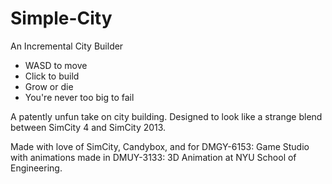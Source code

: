 # Simple-City
An Incremental City Builder

- WASD to move
- Click to build
- Grow or die
- You're never too big to fail

A patently unfun take on city building. Designed to look like a strange blend between SimCity 4 and SimCity 2013.

Made with love of SimCity, Candybox, and for DMGY-6153: Game Studio with animations made in DMUY-3133: 3D Animation at NYU School of Engineering.

